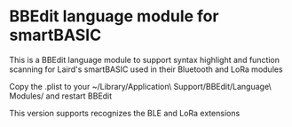# BBEdit language module for smartBASIC

This is a BBEdit language module to support syntax highlight and function scanning for Laird's smartBASIC used in their Bluetooth and LoRa modules

Copy the .plist to your ~/Library/Application\ Support/BBEdit/Language\ Modules/ and restart BBEdit

This version supports recognizes the BLE and LoRa extensions

